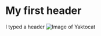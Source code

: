 # My first header
I typed a header
![Image of Yaktocat](https://octodex.github.com/images/yaktocat.png)

